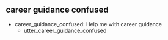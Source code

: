 ## career guidance confused
* career_guidance_confused: Help me with career guidance
  - utter_career_guidance_confused
